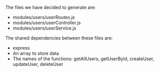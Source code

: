 The files we have decided to generate are:

- modules/users/userRoutes.js
- modules/users/userController.js
- modules/users/userService.js

The shared dependencies between these files are:

- express
- An array to store data
- The names of the functions: getAllUsers, getUserById, createUser, updateUser, deleteUser